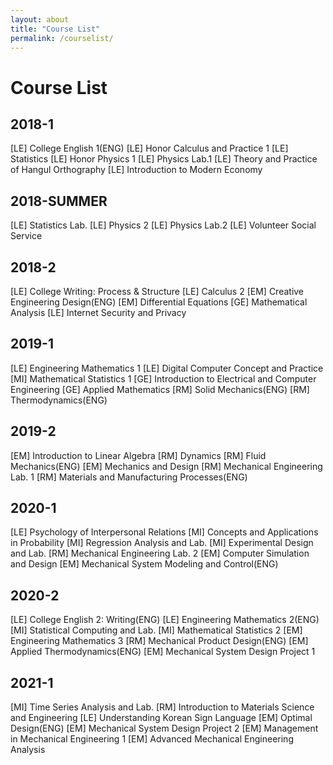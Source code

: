 ```yaml
---
layout: about
title: "Course List"
permalink: /courselist/
---
```


# Course List
## 2018-1
[LE] College English 1(ENG)
[LE] Honor Calculus and Practice 1
[LE] Statistics
[LE] Honor Physics 1
[LE] Physics Lab.1
[LE] Theory and Practice of Hangul Orthography
[LE] Introduction to Modern Economy

## 2018-SUMMER
[LE] Statistics Lab.
[LE] Physics 2
[LE] Physics Lab.2
[LE] Volunteer Social Service 

## 2018-2
[LE] College Writing: Process & Structure
[LE] Calculus 2
[EM] Creative Engineering Design(ENG)
[EM] Differential Equations
[GE] Mathematical Analysis
[LE] Internet Security and Privacy

## 2019-1
[LE] Engineering Mathematics 1
[LE] Digital Computer Concept and Practice
[MI] Mathematical Statistics 1
[GE] Introduction to Electrical and Computer Engineering
[GE] Applied Mathematics
[RM] Solid Mechanics(ENG)
[RM] Thermodynamics(ENG)


## 2019-2
[EM] Introduction to Linear Algebra
[RM] Dynamics
[RM] Fluid Mechanics(ENG)
[EM] Mechanics and Design
[RM] Mechanical Engineering Lab. 1
[RM] Materials and Manufacturing Processes(ENG)

## 2020-1
[LE] Psychology of Interpersonal Relations
[MI] Concepts and Applications in Probability
[MI] Regression Analysis and Lab.
[MI] Experimental Design and Lab.
[RM] Mechanical Engineering Lab. 2
[EM] Computer Simulation and Design
[EM] Mechanical System Modeling and Control(ENG)

## 2020-2
[LE] College English 2: Writing(ENG)
[LE] Engineering Mathematics 2(ENG)
[MI] Statistical Computing and Lab.
[MI] Mathematical Statistics 2
[EM] Engineering Mathematics 3
[RM] Mechanical Product Design(ENG)
[EM] Applied Thermodynamics(ENG)
[EM] Mechanical System Design Project 1

## 2021-1
[MI] Time Series Analysis and Lab.
[RM] Introduction to Materials Science and Engineering
[LE] Understanding Korean Sign Language
[EM] Optimal Design(ENG)
[EM] Mechanical System Design Project 2
[EM] Management in Mechanical Engineering 1
[EM] Advanced Mechanical Engineering Analysis
